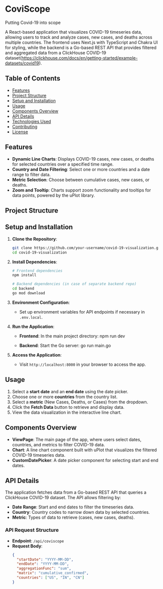 # CoviScope

Putting Covid-19 into scope

A React-based application that visualizes COVID-19 timeseries data, allowing users to track and analyze cases, new cases, and deaths across multiple countries. The frontend uses Next.js with TypeScript and Chakra UI for styling, while the backend is a Go-based REST API that provides filtered and aggregated data from a ClickHouse COVID-19 dataset(https://clickhouse.com/docs/en/getting-started/example-datasets/covid19).

## Table of Contents

- [Features](#features)
- [Project Structure](#project-structure)
- [Setup and Installation](#setup-and-installation)
- [Usage](#usage)
- [Components Overview](#components-overview)
- [API Details](#api-details)
- [Technologies Used](#technologies-used)
- [Contributing](#contributing)
- [License](#license)

## Features

- **Dynamic Line Charts**: Displays COVID-19 cases, new cases, or deaths for selected countries over a specified time range.
- **Country and Date Filtering**: Select one or more countries and a date range to filter data.
- **Metric Selection**: Choose between cumulative cases, new cases, or deaths.
- **Zoom and Tooltip**: Charts support zoom functionality and tooltips for data points, powered by the uPlot library.

## Project Structure

## Setup and Installation

1. **Clone the Repository**:

   ```bash
   git clone https://github.com/your-username/covid-19-visualization.git
   cd covid-19-visualization
   ```

2. **Install Dependencies**:

   ```bash
   # Frontend dependencies
   npm install

   # Backend dependencies (in case of separate backend repo)
   cd backend
   go mod download
   ```

3. **Environment Configuration**:

   - Set up environment variables for API endpoints if necessary in `.env.local`.

4. **Run the Application**:

   - **Frontend**: In the main project directory:
     npm run dev

   - **Backend**: Start the Go server:
     go run main.go

5. **Access the Application**:
   - Visit `http://localhost:8000` in your browser to access the app.

## Usage

1. Select a **start date** and an **end date** using the date picker.
2. Choose one or more **countries** from the country list.
3. Select a **metric** (New Cases, Deaths, or Cases) from the dropdown.
4. Click the **Fetch Data** button to retrieve and display data.
5. View the data visualization in the interactive line chart.

## Components Overview

- **ViewPage**: The main page of the app, where users select dates, countries, and metrics to filter COVID-19 data.
- **Chart**: A line chart component built with uPlot that visualizes the filtered COVID-19 timeseries data.
- **CustomDatePicker**: A date picker component for selecting start and end dates.

## API Details

The application fetches data from a Go-based REST API that queries a ClickHouse COVID-19 dataset. The API allows filtering by:

- **Date Range**: Start and end dates to filter the timeseries data.
- **Country**: Country codes to narrow down data by selected countries.
- **Metric**: Types of data to retrieve (cases, new cases, deaths).

### API Request Structure

- **Endpoint**: `/api/coviscope`
- **Request Body**:
  ```json
  {
    "startDate": "YYYY-MM-DD",
    "endDate": "YYYY-MM-DD",
    "aggregationFunc": "sum",
    "matrix": "cumulative_confirmed",
    "countries": ["US", "IN", "CN"]
  }
  ```
